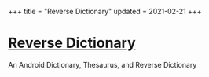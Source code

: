 +++
title = "Reverse Dictionary"
updated = 2021-02-21
+++

# [Reverse Dictionary](https://github.com/gscanlon21/reversedictionary)

An Android Dictionary, Thesaurus, and Reverse Dictionary